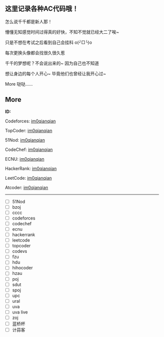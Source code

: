 ## 这里记录各种AC代码哦！

怎么说千千都是新人那！

懵懂无知感觉时间过得真的好快，不知不觉就已经大二了唉~

只是不想在考试之后看到自己会挂科 o(╯□╰)o

每次更换头像都会找很久很久惹

千千的梦想呢？不会说出来的~ 因为自己也不知道

想让身边的每个人开心~ 毕竟他们也曾经让我开心过~

More 哒哒……



## More

**ID:**

Codeforces: [im0qianqian](https://codeforces.com/profile/im0qianqian)

TopCoder: [im0qianqian](https://www.topcoder.com/members/im0qianqian)

51Nod: [im0qianqian](https://www.51nod.com/user/index.html#!userId=17507)

CodeChef: [im0qianqian](https://www.codechef.com/users/im0qianqian)

ECNU: [im0qianqian](https://acm.ecnu.edu.cn/generic/31202/)

HackerRank: [im0qianqian](https://www.hackerrank.com/im0qianqian)

LeetCode: [im0qianqian](https://leetcode.com/im0qianqian/)

Atcoder: [im0qianqian](https://atcoder.jp/users/im0qianqian)

---

- [ ] 51Nod
- [ ] bzoj
- [ ] cccc
- [ ] codeforces
- [ ] codechef
- [ ] ecnu
- [ ] hackerrank
- [ ] leetcode
- [ ] topcoder
- [ ] codevs
- [ ] fzu
- [ ] hdu
- [ ] hihocoder
- [ ] hzau
- [ ] poj
- [ ] sdut
- [ ] spoj
- [ ] upc
- [ ] ural
- [ ] uva
- [ ] uva live
- [ ] zoj
- [ ] 蓝桥杯
- [ ] 计蒜客
